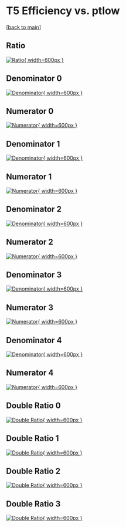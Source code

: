 # T5 Efficiency vs. ptlow

[[back to main](./)]



## Ratio

[![Ratio](../mtv/var/T5_loweta_13_1_eff_ptlow.png){ width=600px }](../mtv/var/T5_loweta_13_1_eff_ptlow.pdf)

## Denominator 0

[![Denominator](../mtv/den/T5_loweta_13_1_eff_ptlow_den0.png){ width=600px }](../mtv/den/T5_loweta_13_1_eff_ptlow_den0.pdf)

## Numerator 0

[![Numerator](../mtv/num/T5_loweta_13_1_eff_ptlow_num0.png){ width=600px }](../mtv/num/T5_loweta_13_1_eff_ptlow_num0.pdf)

## Denominator 1

[![Denominator](../mtv/den/T5_loweta_13_1_eff_ptlow_den1.png){ width=600px }](../mtv/den/T5_loweta_13_1_eff_ptlow_den1.pdf)

## Numerator 1

[![Numerator](../mtv/num/T5_loweta_13_1_eff_ptlow_num1.png){ width=600px }](../mtv/num/T5_loweta_13_1_eff_ptlow_num1.pdf)

## Denominator 2

[![Denominator](../mtv/den/T5_loweta_13_1_eff_ptlow_den2.png){ width=600px }](../mtv/den/T5_loweta_13_1_eff_ptlow_den2.pdf)

## Numerator 2

[![Numerator](../mtv/num/T5_loweta_13_1_eff_ptlow_num2.png){ width=600px }](../mtv/num/T5_loweta_13_1_eff_ptlow_num2.pdf)

## Denominator 3

[![Denominator](../mtv/den/T5_loweta_13_1_eff_ptlow_den3.png){ width=600px }](../mtv/den/T5_loweta_13_1_eff_ptlow_den3.pdf)

## Numerator 3

[![Numerator](../mtv/num/T5_loweta_13_1_eff_ptlow_num3.png){ width=600px }](../mtv/num/T5_loweta_13_1_eff_ptlow_num3.pdf)

## Denominator 4

[![Denominator](../mtv/den/T5_loweta_13_1_eff_ptlow_den4.png){ width=600px }](../mtv/den/T5_loweta_13_1_eff_ptlow_den4.pdf)

## Numerator 4

[![Numerator](../mtv/num/T5_loweta_13_1_eff_ptlow_num4.png){ width=600px }](../mtv/num/T5_loweta_13_1_eff_ptlow_num4.pdf)

## Double Ratio 0

[![Double Ratio](../mtv/ratio/T5_loweta_13_1_eff_ptlow_ratio0.png){ width=600px }](../mtv/ratio/T5_loweta_13_1_eff_ptlow_ratio0.pdf)

## Double Ratio 1

[![Double Ratio](../mtv/ratio/T5_loweta_13_1_eff_ptlow_ratio1.png){ width=600px }](../mtv/ratio/T5_loweta_13_1_eff_ptlow_ratio1.pdf)

## Double Ratio 2

[![Double Ratio](../mtv/ratio/T5_loweta_13_1_eff_ptlow_ratio2.png){ width=600px }](../mtv/ratio/T5_loweta_13_1_eff_ptlow_ratio2.pdf)

## Double Ratio 3

[![Double Ratio](../mtv/ratio/T5_loweta_13_1_eff_ptlow_ratio3.png){ width=600px }](../mtv/ratio/T5_loweta_13_1_eff_ptlow_ratio3.pdf)

